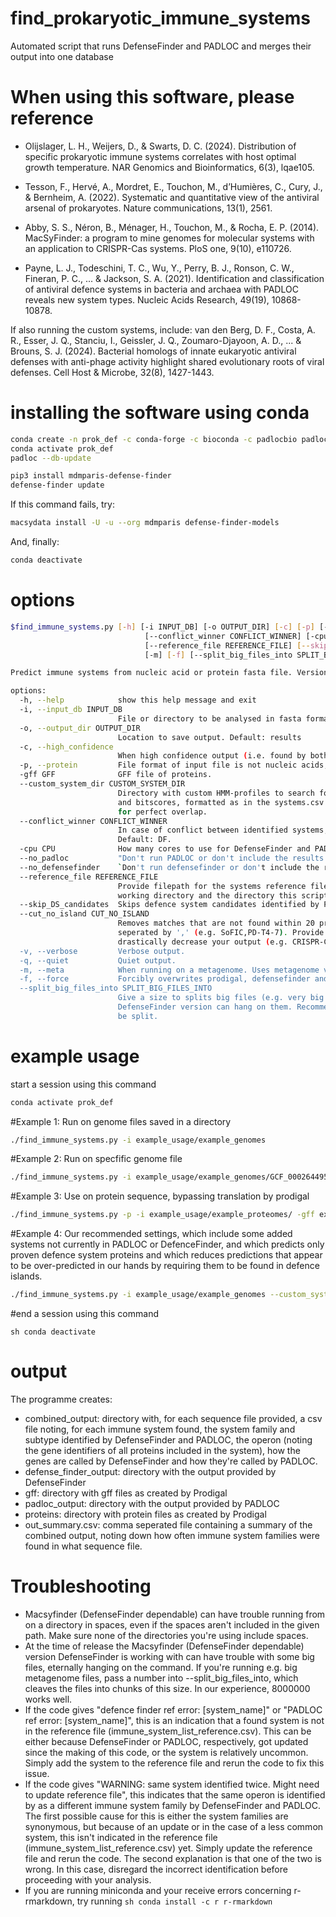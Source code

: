 # find_prokaryotic_immune_systems
Automated script that runs DefenseFinder and PADLOC and merges their output into one database

# When using this software, please reference
- Olijslager, L. H., Weijers, D., & Swarts, D. C. (2024). Distribution of specific prokaryotic immune systems correlates with host optimal growth temperature. NAR Genomics and Bioinformatics, 6(3), lqae105.

- Tesson, F., Hervé, A., Mordret, E., Touchon, M., d’Humières, C., Cury, J., & Bernheim, A. (2022). Systematic and quantitative view of the antiviral arsenal of prokaryotes. Nature communications, 13(1), 2561.

- Abby, S. S., Néron, B., Ménager, H., Touchon, M., & Rocha, E. P. (2014). MacSyFinder: a program to mine genomes for molecular systems with an application to CRISPR-Cas systems. PloS one, 9(10), e110726.

- Payne, L. J., Todeschini, T. C., Wu, Y., Perry, B. J., Ronson, C. W., Fineran, P. C., ... & Jackson, S. A. (2021). Identification and classification of antiviral defence systems in bacteria and archaea with PADLOC reveals new system types. Nucleic Acids Research, 49(19), 10868-10878.

If also running the custom systems, include:
van den Berg, D. F., Costa, A. R., Esser, J. Q., Stanciu, I., Geissler, J. Q., Zoumaro-Djayoon, A. D., ... & Brouns, S. J. (2024). Bacterial homologs of innate eukaryotic antiviral defenses with anti-phage activity highlight shared evolutionary roots of viral defenses. Cell Host & Microbe, 32(8), 1427-1443.

# installing the software using conda
```sh
conda create -n prok_def -c conda-forge -c bioconda -c padlocbio padloc
conda activate prok_def
padloc --db-update

pip3 install mdmparis-defense-finder
defense-finder update
```

If this command fails, try:
```sh
macsydata install -U -u --org mdmparis defense-finder-models
```
And, finally:
```sh
conda deactivate
```

# options
```sh
$find_immune_systems.py [-h] [-i INPUT_DB] [-o OUTPUT_DIR] [-c] [-p] [-gff GFF] [--custom_system_dir CUSTOM_SYSTEM_DIR]     
                              [--conflict_winner CONFLICT_WINNER] [-cpu CPU] [--no_padloc] [--no_defensefinder]                   
                              [--reference_file REFERENCE_FILE] [--skip_DS_candidates] [--cut_no_island CUT_NO_ISLAND] [-v] [-q]  
                              [-m] [-f] [--split_big_files_into SPLIT_BIG_FILES_INTO] 

Predict immune systems from nucleic acid or protein fasta file. Version 0.3.0.

options:
  -h, --help            show this help message and exit
  -i, --input_db INPUT_DB
                        File or directory to be analysed in fasta format.
  -o, --output_dir OUTPUT_DIR
                        Location to save output. Default: results
  -c, --high_confidence
                        When high confidence output (i.e. found by both PADLOC and DefenseFinder is required)
  -p, --protein         File format of input file is not nucleic acids, but protein. In this case, gff needs to be used.
  -gff GFF              GFF file of proteins.
  --custom_system_dir CUSTOM_SYSTEM_DIR
                        Directory with custom HMM-profiles to search for. Also requires systems.csv with the system compositions
                        and bitscores, formatted as in the systems.csv example file. Warning: these systems will only be checked
                        for perfect overlap.
  --conflict_winner CONFLICT_WINNER
                        In case of conflict between identified systems, should DefenseFinder (DF) or PADLOC (PL) overrule?
                        Default: DF.
  -cpu CPU              How many cores to use for DefenseFinder and PADLOC. Default: max.
  --no_padloc           "Don't run PADLOC or don't include the results if already run)."
  --no_defensefinder    `Don't run defensefinder or don't include the results if already run.`
  --reference_file REFERENCE_FILE
                        Provide filepath for the systems reference file. If not, reference file is searched for in the current
                        working directory and the directory this script is located in.
  --skip_DS_candidates  Skips defence system candidates identified by PADLOC (i.e. the HEC and PDC systems).
  --cut_no_island CUT_NO_ISLAND
                        Removes matches that are not found within 20 proteins of another immune system. Provide system names
                        seperated by ',' (e.g. SoFIC,PD-T4-7). Provide 'All' to do this for all systems (Keep in mind this will
                        drastically decrease your output (e.g. CRISPR-Cas systems usually aren't)).
  -v, --verbose         Verbose output.
  -q, --quiet           Quiet output.
  -m, --meta            When running on a metagenome. Uses metagenome version of prodigal.
  -f, --force           Forcibly overwrites prodigal, defensefinder and PADLOC files that already exist.
  --split_big_files_into SPLIT_BIG_FILES_INTO
                        Give a size to splits big files (e.g. very big metagenomes) into for DefenseFinder, as current
                        DefenseFinder version can hang on them. Recommended size: 8000000. If nothing is provided, files will not
                        be split.
```
# example usage

start a session using this command
```sh 
conda activate prok_def
```

#Example 1: Run on genome files saved in a directory
```sh 
./find_immune_systems.py -i example_usage/example_genomes
```

#Example 2: Run on specfific genome file
```sh 
./find_immune_systems.py -i example_usage/example_genomes/GCF_000264495.1_ASM26449v1_genomic.fna
```

#Example 3: Use on protein sequence, bypassing translation by prodigal
```sh 
./find_immune_systems.py -p -i example_usage/example_proteomes/ -gff example_usage/example_gff/
```

#Example 4: Our recommended settings, which include some added systems not currently in PADLOC or DefenceFinder, and which predicts only proven defence system proteins and which reduces predictions that appear to be over-predicted in our hands by requiring them to be found in defence islands.
```sh 
./find_immune_systems.py -i example_usage/example_genomes --custom_system_dir custom_systems --skip_DS_candidates --cut_no_island SoFIC,PD-T4-7
```

#end a session using this command
```
sh conda deactivate
```

# output
The programme creates:

- combined_output: directory with, for each sequence file provided, a csv file noting, for each immune system found, the system family and subtype identified by DefenseFinder and PADLOC, the operon (noting the gene identifiers of all proteins included in the system), how the genes are called by DefenseFinder and how they're called by PADLOC.
- defense_finder_output: directory with the output provided by DefenseFinder
- gff: directory with gff files as created by Prodigal
- padloc_output: directory with the output provided by PADLOC
- proteins: directory with protein files as created by Prodigal
- out_summary.csv: comma seperated file containing a summary of the combined output, noting down how often immune system families were found in what sequence file.

# Troubleshooting
- Macsyfinder (DefenseFinder dependable) can have trouble running from on a directory in spaces, even if the spaces aren't included in the given path. Make sure none of the directories you're using include spaces.
- At the time of release the Macsyfinder (DefenseFinder dependable) version DefenseFinder is working with can have trouble with some big files, eternally hanging on the command. If you're running e.g. big metagenome files, pass a number into --split_big_files_into, which cleaves the files into chunks of this size. In our experience, 8000000 works well.
- If the code gives "defence finder ref error: [system_name]" or "PADLOC ref error: [system_name]", this is an indication that a found system is not in the reference file (immune_system_list_reference.csv). This can be either because DefenseFinder or PADLOC, respectively, got updated since the making of this code, or the system is relatively uncommon. Simply add the system to the reference file and rerun the code to fix this issue. 
- If the code gives "WARNING: same system identified twice. Might need to update reference file", this indicates that the same operon is identified by as a different immune system family by DefenseFinder and PADLOC. The first possible cause for this is either the system families are synonymous, but because of an update or in the case of a less common system, this isn't indicated in the reference file (immune_system_list_reference.csv) yet. Simply update the reference file and rerun the code. The second explanation is that one of the two is wrong. In this case, disregard the incorrect identification before proceeding with your analysis.
- If you are running miniconda and your receive errors concerning r-rmarkdown, try running ```sh conda install -c r r-rmarkdown```
